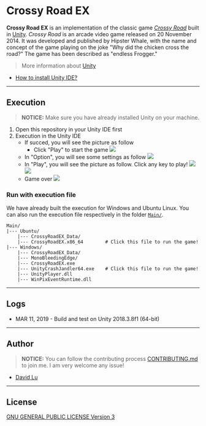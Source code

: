 # Crossy Road EX

**Crossy Road EX** is an implementation of the classic game [*Crossy Road*](https://play.google.com/store/apps/details?id=com.yodo1.crossyroad&hl=en_US) built in [Unity](https://unity3d.com/). *Crossy Road* is an arcade video game released on 20 November 2014. It was developed and published by Hipster Whale, with the name and concept of the game playing on the joke "Why did the chicken cross the road?" The game has been described as "endless Frogger."

> More information about [Unity](https://unity3d.com/)

* [How to install Unity IDE?](https://store.unity.com/?_ga=2.265725839.1060669429.1552211594-647567507.1552211594)

---
## Execution

> **NOTICE:** Make sure you have already installed Unity on your machine.

1. Open this repository in your Unity IDE first
2. Execution in the Unity IDE
    * If succed, you will see the picture as follow
        * Click "Play" to start the game
        ![](https://i.imgur.com/qUA6SBl.png)
    * In "Option", you will see some settings as follow
        ![](https://i.imgur.com/1hPeKYo.png)
    * In "Play", you will see the picture as follow. Click any key to play!
        ![](https://i.imgur.com/GjkTKQs.png)
        ![](https://i.imgur.com/KeyPr5u.png)
    * Game over
        ![](https://i.imgur.com/X18eExN.png)

### Run with execution file

We have already built the execution for Windows and Ubuntu Linux. You can also run the execution file respectively in the folder [`Main/`](Main/).

```
Main/
|--- Ubuntu/
    |--- CrossyRoadEX_Data/
    |--- CrossyRoadEX.x86_64        # Click this file to run the game!
|--- Windows/
    |--- CrossyRoadEX_Data/
    |--- MonoBleedingEdge/
    |--- CrossyRoadEX.exe
    |--- UnityCrashJandler64.exe    # Click this file to run the game!
    |--- UnityPlayer.dll
    |--- WinPixEventRuntime.dll
```

---
## Logs

* MAR 11, 2019 - Build and test on Unity 2018.3.8f1 (64-bit)

---
## Author

> **NOTICE:** You can follow the contributing process [CONTRIBUTING.md](CONTRIBUTING.md) to join me. I am very welcome any issue!

* [David Lu](https://github.com/yungshenglu)

---
## License

[GNU GENERAL PUBLIC LICENSE Version 3](LICENSE)
